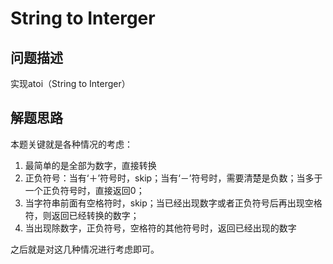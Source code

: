 # String to Interger

## 问题描述

实现atoi（String to Interger）

## 解题思路

本题关键就是各种情况的考虑：

1. 最简单的是全部为数字，直接转换
2. 正负符号：当有‘＋’符号时，skip；当有‘－’符号时，需要清楚是负数；当多于一个正负符号时，直接返回0；
3. 当字符串前面有空格符时，skip；当已经出现数字或者正负符号后再出现空格符，则返回已经转换的数字；
4. 当出现除数字，正负符号，空格符的其他符号时，返回已经出现的数字

之后就是对这几种情况进行考虑即可。